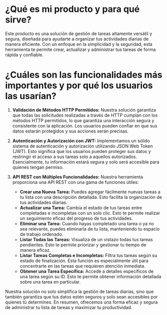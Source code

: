 # ¿Qué es mi producto y para qué sirve?

Este producto es una solución de gestión de tareas altamente versátil y segura, diseñada para ayudarte a organizar tus actividades diarias de manera eficiente. Con un enfoque en la simplicidad y la seguridad, esta herramienta te permite crear, actualizar y administrar tus tareas de forma rápida y confiable.

# ¿Cuáles son las funcionalidades más importantes y por qué los usuarios las usarían?

1. **Validación de Métodos HTTP Permitidos:** Nuestra solución garantiza que todas las solicitudes realizadas a través de HTTP cumplan con los métodos HTTP permitidos, lo que garantiza una interacción segura y consistente con la aplicación. Los usuarios pueden confiar en que sus datos estarán protegidos y sus acciones serán precisas.

2. **Autenticación y Autorización con JWT:** Implementamos un sólido sistema de autenticación y autorización utilizando JSON Web Token (JWT). Esto significa que los usuarios pueden proteger sus datos y restringir el acceso a sus tareas solo a aquellos autorizados. Esencialmente, tu información estará segura y solo será accesible para quienes tengan permiso.

3. **API REST con Múltiples Funcionalidades:** Nuestra herramienta proporciona una API REST con una gama de funciones útiles:
   - **Crear una Nueva Tarea:** Puedes agregar fácilmente nuevas tareas a tu lista con una descripción detallada. Esto facilita la organización de tus actividades diarias.
   - **Actualizar una Tarea:** Cambia el estado de tus tareas entre completadas e incompletas con un solo clic. Esto te permite realizar un seguimiento eficaz del progreso de tus actividades.
   - **Eliminar una Tarea:** Cuando hayas completado una tarea o ya no sea relevante, puedes eliminarla de tu lista, manteniendo tu espacio de trabajo ordenado.
   - **Listar Todas las Tareas:** Visualiza de un vistazo todas tus tareas pendientes. Esto te permite priorizar y gestionar tu tiempo de manera eficaz.
   - **Listar Tareas Completas e Incompletas:** Filtra tus tareas según su estado de finalización. Esta función es especialmente útil para concentrarte en las tareas que requieren atención inmediata.
   - **Obtener una Tarea Específica:** Accede a detalles específicos de una tarea según su ID. Esto te permite obtener información detallada sobre una tarea en particular.

Nuestra solución no solo simplifica la gestión de tareas diarias, sino que también garantiza que tus datos estén seguros y solo sean accesibles por quienes tú determines. En resumen, ofrecemos una forma eficaz y segura de administrar tu lista de tareas y maximizar tu productividad.
